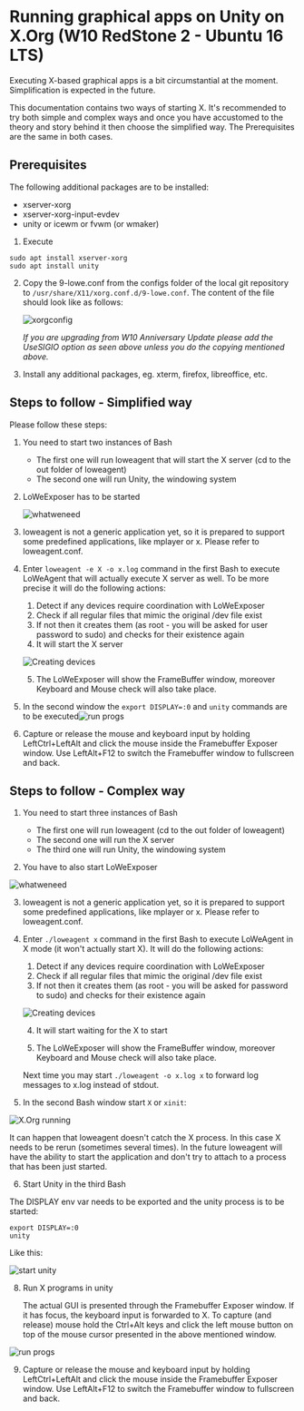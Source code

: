 # Running graphical apps on Unity on X.Org (W10 RedStone 2 - Ubuntu 16 LTS)

Executing X-based graphical apps is a bit circumstantial at the moment. Simplification is expected in the future.

This documentation contains two ways of starting X. It's recommended to try both simple and complex ways and once you have accustomed to the theory and story behind it then choose the simplified way. The Prerequisites are the same in both cases.

## Prerequisites

The following additional packages are to be installed:

- xserver-xorg
- xserver-xorg-input-evdev
- unity or icewm or fvwm (or wmaker)

1. Execute

```
sudo apt install xserver-xorg
sudo apt install unity
```

2. Copy the 9-lowe.conf from the configs folder of the local git repository to ```/usr/share/X11/xorg.conf.d/9-lowe.conf```.
   The content of the file should look like as follows:

   ![xorgconfig](img/x/01_config.jpg "X.Org config")


   *If you are upgrading from W10 Anniversary Update please add the UseSIGIO option as seen above unless you do the copying mentioned above.*

3. Install any additional packages, eg. xterm, firefox, libreoffice, etc.

## Steps to follow - Simplified way

Please follow these steps:

1. You need to start two instances of Bash

   - The first one will run loweagent that will start the X server (cd to the out folder of loweagent)
   - The second one will run Unity, the windowing system

2. LoWeExposer has to be started 

   ![whatweneed](img/x/02_whatweneedsimple.jpg "Starting needed programs")

3. loweagent is not a generic application yet, so it is prepared to support some predefined applications, like mplayer or x. Please refer to loweagent.conf.

4. Enter ```loweagent -e X -o x.log``` command in the first Bash to execute LoWeAgent that will actually execute X server as well. To be more precise it will do the following actions:

   1. Detect if any devices require coordination with LoWeExposer
   2. Check if all regular files that mimic the original /dev file exist
   3. If not then it creates them (as root - you will be asked for user password to sudo) and checks for their existence again 
   4. It will start the X server

   ![Creating devices](img/x/03_credevsstartx_simple.jpg "Creating devices and starting X")

   5. The LoWeExposer will show the FrameBuffer window, moreover Keyboard and Mouse check will also take place. 

5. In the second window the ```export DISPLAY=:0``` and ```unity``` commands are to be executed![run progs](img/x/06_unityrunning.jpg "Run graphical apps")

6. Capture or release the mouse and keyboard input by holding LeftCtrl+LeftAlt and click the mouse inside the Framebuffer Exposer window. Use LeftAlt+F12 to switch the Framebuffer window to fullscreen and back.



## Steps to follow - Complex way

1. You need to start three instances of Bash
   - The first one will run loweagent (cd to the out folder of loweagent)
   - The second one will run the X server
   - The third one will run Unity, the windowing system

2. You have to also start LoWeExposer

![whatweneed](img/x/02_whatweneed.jpg "Starting needed programs")

3. loweagent is not a generic application yet, so it is prepared to support some predefined applications, like mplayer or x. Please refer to loweagent.conf.

4. Enter ```./loweagent x``` command in the first Bash to execute LoWeAgent in X mode (it won't actually start X). It will do the following actions:

   1. Detect if any devices require coordination with LoWeExposer
   2. Check if all regular files that mimic the original /dev file exist
   3. If not then it creates them (as root - you will be asked for password to sudo) and checks for their existence again 

   ![Creating devices](img/x/03_credevs.jpg "Creating devices")

   4. It will start waiting for the X to start

   5. The LoWeExposer will show the FrameBuffer window, moreover Keyboard and Mouse check will also take place. ​


   Next time you may start   ```./loweagent -o x.log x``` to forward log messages to x.log instead of stdout.

5. In the second Bash window start ```X```  or ```xinit```:

![X.Org running](img/x/04_startx.jpg "X.Org running")

It can happen that loweagent doesn't catch the X process. In this case X needs to be rerun (sometimes several times). In the future loweagent will have the ability to start the application and don't try to attach to a process that has been just started.

6. Start Unity in the third Bash

The DISPLAY env var needs to be exported and the unity process is to be started:

```
export DISPLAY=:0
unity
```
Like this:

![start unity](img/x/05_startunity.jpg "Starting Unity")

8. Run X programs in unity

   The actual GUI is presented through the Framebuffer Exposer window. If it has focus, the keyboard input is forwarded to X. To capture (and release) mouse hold the Ctrl+Alt keys and click the left mouse button on top of the mouse cursor presented in the above mentioned window.

![run progs](img/x/06_unityrunning.jpg "Run graphical apps")

9. Capture or release the mouse and keyboard input by holding LeftCtrl+LeftAlt and click the mouse inside the Framebuffer Exposer window. Use LeftAlt+F12 to switch the Framebuffer window to fullscreen and back.
